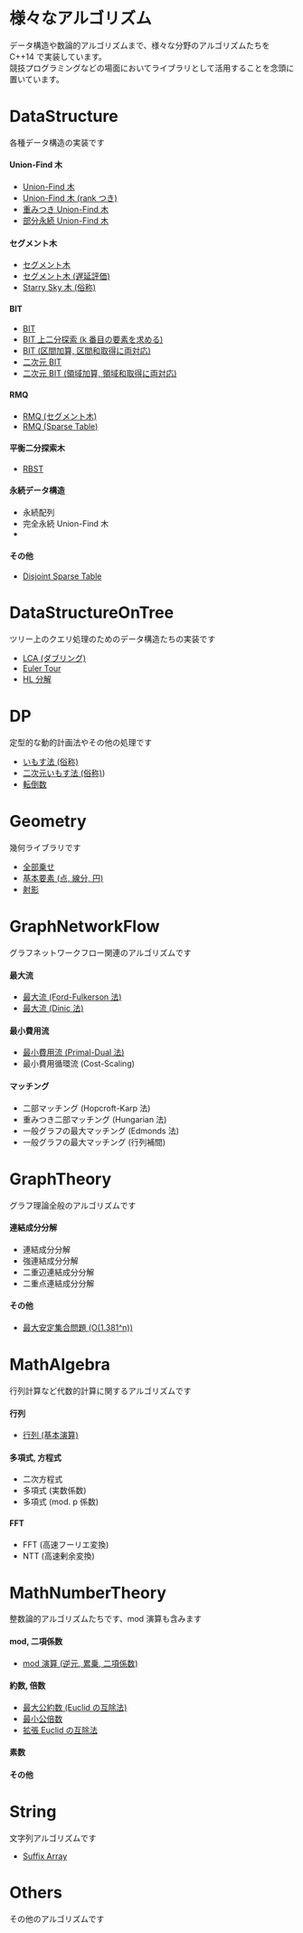 # 様々なアルゴリズム
データ構造や数論的アルゴリズムまで、様々な分野のアルゴリズムたちを C++14 で実装しています。  
競技プログラミングなどの場面においてライブラリとして活用することを念頭に置いています。

# DataStructure
各種データ構造の実装です

#### Union-Find 木

- [Union-Find 木](https://github.com/drken1215/algorithm/blob/master/DataStructure/union_find_tree_simple.cpp)
- [Union-Find 木 (rank つき)](https://github.com/drken1215/algorithm/blob/master/DataStructure/union_find_tree.cpp)
- [重みつき Union-Find 木](https://github.com/drken1215/algorithm/blob/master/DataStructure/weighted_union_find_tree.cpp)
- [部分永続 Union-Find 木](https://github.com/drken1215/algorithm/blob/master/DataStructure/partially_persistent_union_find_tree.cpp)

#### セグメント木

- [セグメント木](https://github.com/drken1215/algorithm/blob/master/DataStructure/segment_tree.cpp)
- [セグメント木 (遅延評価)](https://github.com/drken1215/algorithm/blob/master/DataStructure/segment_tree_delay.cpp)
- [Starry Sky 木 (俗称)](https://github.com/drken1215/algorithm/blob/master/DataStructure/starry_sky_tree.cpp)

#### BIT

- [BIT](https://github.com/drken1215/algorithm/blob/master/DataStructure/binary_indexed_tree.cpp)
- [BIT 上二分探索 (k 番目の要素を求める)](https://github.com/drken1215/algorithm/blob/master/DataStructure/binary_search_on_BIT.cpp)
- [BIT (区間加算, 区間和取得に両対応)](https://github.com/drken1215/algorithm/blob/master/DataStructure/binary_indexed_tree_RAQ.cpp)
- [二次元 BIT](https://github.com/drken1215/algorithm/blob/master/DataStructure/binary_indexed_tree_2D.cpp)
- [二次元 BIT (領域加算, 領域和取得に両対応)](https://github.com/drken1215/algorithm/blob/master/DataStructure/binary_indexed_tree_2D_RAQ.cpp)

#### RMQ

- [RMQ (セグメント木)](https://github.com/drken1215/algorithm/blob/master/DataStructure/range_minimum_query.cpp)
- [RMQ (Sparse Table)](https://github.com/drken1215/algorithm/blob/master/DataStructure/sparse_table.cpp)


#### 平衡二分探索木

- [RBST](https://github.com/drken1215/algorithm/blob/master/DataStructure/randomized_binary_search_tree.cpp)

#### 永続データ構造

- 永続配列
- 完全永続 Union-Find 木
- 

#### その他

- [Disjoint Sparse Table](https://github.com/drken1215/algorithm/blob/master/DataStructure/disjoint_sparse_table.cpp)



# DataStructureOnTree
ツリー上のクエリ処理のためのデータ構造たちの実装です

- [LCA (ダブリング)](https://github.com/drken1215/algorithm/blob/master/DataStructureOnTree/LCA_doubling.cpp)
- [Euler Tour](https://github.com/drken1215/algorithm/blob/master/DataStructureOnTree/euler_tour.cpp)
- [HL 分解](https://github.com/drken1215/algorithm/blob/master/DataStructureOnTree/heavy_light_decomposition.cpp)



# DP
定型的な動的計画法やその他の処理です

- [いもす法 (俗称)](https://github.com/drken1215/algorithm/blob/master/DP/imos.cpp)
- [二次元いもす法 (俗称)](https://github.com/drken1215/algorithm/blob/master/DP/imos_2D.cpp))
- [転倒数](https://github.com/drken1215/algorithm/blob/master/DP/inversion_number.cpp)



# Geometry
幾何ライブラリです

- [全部乗せ](https://github.com/drken1215/algorithm/blob/master/Geometry/All.cpp)
- [基本要素 (点, 線分, 円)](https://github.com/drken1215/algorithm/blob/master/Geometry/BasicElements.cpp)
- [射影](https://github.com/drken1215/algorithm/blob/master/Geometry/Projection.cpp)



# GraphNetworkFlow
グラフネットワークフロー関連のアルゴリズムです

#### 最大流

- [最大流 (Ford-Fulkerson 法)](https://github.com/drken1215/algorithm/blob/master/GraphNetworkFlow/max_flow_ford_fulkerson.cpp)
- [最大流 (Dinic 法)](https://github.com/drken1215/algorithm/blob/master/GraphNetworkFlow/max_flow_dinic.cpp)

#### 最小費用流

- [最小費用流 (Primal-Dual 法)](https://github.com/drken1215/algorithm/blob/master/GraphNetworkFlow/min_cost_flow_primal_dual.cpp)
- 最小費用循環流 (Cost-Scaling)

#### マッチング

- 二部マッチング (Hopcroft-Karp 法)
- 重みつき二部マッチング (Hungarian 法)
- 一般グラフの最大マッチング (Edmonds 法)
- 一般グラフの最大マッチング (行列補間)



# GraphTheory
グラフ理論全般のアルゴリズムです

#### 連結成分分解

- 連結成分分解
- 強連結成分分解
- 二重辺連結成分分解
- 二重点連結成分分解

#### その他

- [最大安定集合問題 (O(1.381^n))](https://github.com/drken1215/algorithm/blob/master/GraphTheory/maximum_stable_set.cpp)



# MathAlgebra
行列計算など代数的計算に関するアルゴリズムです

#### 行列

- [行列 (基本演算)](https://github.com/drken1215/algorithm/blob/master/MathAlgebra/matrix.cpp)

#### 多項式, 方程式

- 二次方程式
- 多項式 (実数係数)
- 多項式 (mod. p 係数)

#### FFT

- FFT (高速フーリエ変換)
- NTT (高速剰余変換)



# MathNumberTheory
整数論的アルゴリズムたちです、mod 演算も含みます

#### mod, 二項係数

- [mod 演算 (逆元, 累乗, 二項係数)](https://github.com/drken1215/algorithm/blob/master/MathNumberTheory/mod.cpp)

#### 約数, 倍数

- [最大公約数 (Euclid の互除法)](https://github.com/drken1215/algorithm/blob/master/MathNumberTheory/GCD.cpp)
- [最小公倍数](https://github.com/drken1215/algorithm/blob/master/MathNumberTheory/LCM.cpp)
- [拡張 Euclid の互除法](https://github.com/drken1215/algorithm/blob/master/MathNumberTheory/extended_GCD.cpp)

#### 素数



#### その他




# String
文字列アルゴリズムです

- [Suffix Array](https://github.com/drken1215/algorithm/blob/master/String/suffix_array.cpp)



# Others
その他のアルゴリズムです











